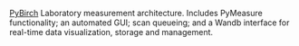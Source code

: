 [PyBirch](birch.png)
Laboratory measurement architecture. Includes PyMeasure functionality; an automated GUI; scan queueing; and a Wandb interface for real-time data visualization, storage and management.
